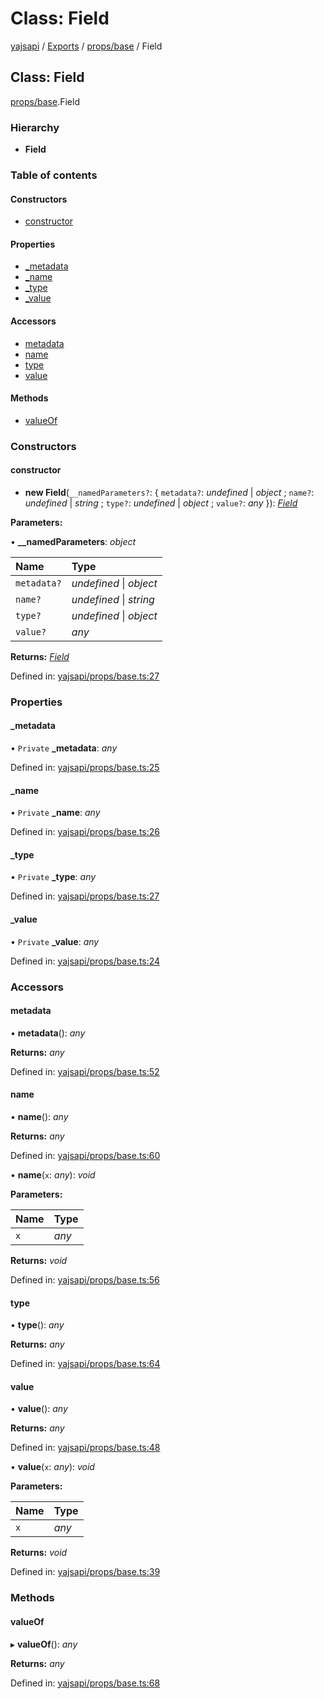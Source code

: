 # Class: Field

[yajsapi](../yajsapi.md) / [Exports](../modules/) / [props/base](../modules/props_base.md) / Field

## Class: Field

[props/base](../modules/props_base.md).Field

### Hierarchy

* **Field**

### Table of contents

#### Constructors

* [constructor](props_base.field.md#constructor)

#### Properties

* [\_metadata](props_base.field.md#_metadata)
* [\_name](props_base.field.md#_name)
* [\_type](props_base.field.md#_type)
* [\_value](props_base.field.md#_value)

#### Accessors

* [metadata](props_base.field.md#metadata)
* [name](props_base.field.md#name)
* [type](props_base.field.md#type)
* [value](props_base.field.md#value)

#### Methods

* [valueOf](props_base.field.md#valueof)

### Constructors

#### constructor

+ **new Field**\(`__namedParameters?`: { `metadata?`: _undefined_ \| _object_ ; `name?`: _undefined_ \| _string_ ; `type?`: _undefined_ \| _object_ ; `value?`: _any_ }\): [_Field_](props_base.field.md)

**Parameters:**

• **\_\_namedParameters**: _object_

| Name | Type |
| :--- | :--- |
| `metadata?` | _undefined_ \| _object_ |
| `name?` | _undefined_ \| _string_ |
| `type?` | _undefined_ \| _object_ |
| `value?` | _any_ |

**Returns:** [_Field_](props_base.field.md)

Defined in: [yajsapi/props/base.ts:27](https://github.com/golemfactory/yajsapi/blob/289a25a/yajsapi/props/base.ts#L27)

### Properties

#### \_metadata

• `Private` **\_metadata**: _any_

Defined in: [yajsapi/props/base.ts:25](https://github.com/golemfactory/yajsapi/blob/289a25a/yajsapi/props/base.ts#L25)

#### \_name

• `Private` **\_name**: _any_

Defined in: [yajsapi/props/base.ts:26](https://github.com/golemfactory/yajsapi/blob/289a25a/yajsapi/props/base.ts#L26)

#### \_type

• `Private` **\_type**: _any_

Defined in: [yajsapi/props/base.ts:27](https://github.com/golemfactory/yajsapi/blob/289a25a/yajsapi/props/base.ts#L27)

#### \_value

• `Private` **\_value**: _any_

Defined in: [yajsapi/props/base.ts:24](https://github.com/golemfactory/yajsapi/blob/289a25a/yajsapi/props/base.ts#L24)

### Accessors

#### metadata

• **metadata**\(\): _any_

**Returns:** _any_

Defined in: [yajsapi/props/base.ts:52](https://github.com/golemfactory/yajsapi/blob/289a25a/yajsapi/props/base.ts#L52)

#### name

• **name**\(\): _any_

**Returns:** _any_

Defined in: [yajsapi/props/base.ts:60](https://github.com/golemfactory/yajsapi/blob/289a25a/yajsapi/props/base.ts#L60)

• **name**\(`x`: _any_\): _void_

**Parameters:**

| Name | Type |
| :--- | :--- |
| `x` | _any_ |

**Returns:** _void_

Defined in: [yajsapi/props/base.ts:56](https://github.com/golemfactory/yajsapi/blob/289a25a/yajsapi/props/base.ts#L56)

#### type

• **type**\(\): _any_

**Returns:** _any_

Defined in: [yajsapi/props/base.ts:64](https://github.com/golemfactory/yajsapi/blob/289a25a/yajsapi/props/base.ts#L64)

#### value

• **value**\(\): _any_

**Returns:** _any_

Defined in: [yajsapi/props/base.ts:48](https://github.com/golemfactory/yajsapi/blob/289a25a/yajsapi/props/base.ts#L48)

• **value**\(`x`: _any_\): _void_

**Parameters:**

| Name | Type |
| :--- | :--- |
| `x` | _any_ |

**Returns:** _void_

Defined in: [yajsapi/props/base.ts:39](https://github.com/golemfactory/yajsapi/blob/289a25a/yajsapi/props/base.ts#L39)

### Methods

#### valueOf

▸ **valueOf**\(\): _any_

**Returns:** _any_

Defined in: [yajsapi/props/base.ts:68](https://github.com/golemfactory/yajsapi/blob/289a25a/yajsapi/props/base.ts#L68)

